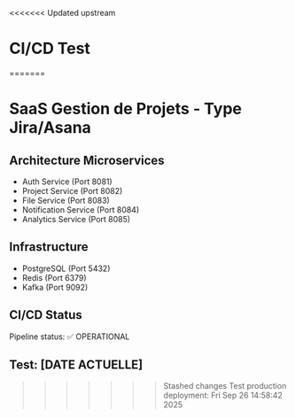 <<<<<<< Updated upstream
# CI/CD Test
=======
# SaaS Gestion de Projets - Type Jira/Asana

## Architecture Microservices
- Auth Service (Port 8081)
- Project Service (Port 8082)
- File Service (Port 8083)
- Notification Service (Port 8084)
- Analytics Service (Port 8085)

## Infrastructure
- PostgreSQL (Port 5432)
- Redis (Port 6379)
- Kafka (Port 9092)

## CI/CD Status
Pipeline status: ✅ OPERATIONAL

## Test: [DATE ACTUELLE]
>>>>>>> Stashed changes
Test production deployment: Fri Sep 26 14:58:42     2025
